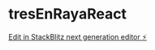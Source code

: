 # tresEnRayaReact

[Edit in StackBlitz next generation editor ⚡️](https://stackblitz.com/~/github.com/VeroGonru/tresEnRayaReact)